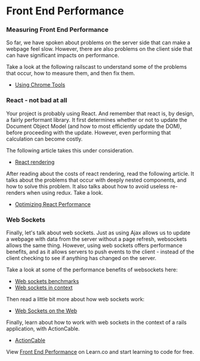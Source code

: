 # Front End Performance 

### Measuring Front End Performance

So far, we have spoken about problems on the server side that can make a webpage feel slow.  However, there are also problems on the client side that can have significant impacts on performance.

Take a look at the following railscast to understand some of the problems that occur, how to measure them, and then fix them.

* [Using Chrome Tools](https://www.youtube.com/watch?v=JXDoWPqydvg)

### React - not bad at all

Your project is probably using React.  And remember that react is, by design, a fairly performant library.  It first determines whether or not to update the Document Object Model (and how to most efficiently update the DOM), before proceeding with the update.  However, even performing that calculation can become costly.  

The following article takes this under consideration.

* [React rendering](https://robots.thoughtbot.com/react-rendering-misconception)

After reading about the costs of react rendering, read the following article.  It talks about the problems that occur with deeply nested components, and how to solve this problem.  It also talks about how to avoid useless re-renders when using redux.  Take a look.   

* [Optimizing React Performance](https://marmelab.com/blog/2017/02/06/react-is-slow-react-is-fast.html)

### Web Sockets

Finally, let's talk about web sockets.  Just as using Ajax allows us to update a webpage with data from the server without a page refresh, websockets allows the same thing.  However, using web sockets offers performance benefits, and as it allows servers to push events to the client - instead of the client checking to see if anything has changed on the server.  

Take a look at some of the performance benefits of websockets here:    

* [Web sockets benchmarks](http://blog.arungupta.me/rest-vs-websocket-comparison-benchmarks/)
* [Web sockets in context](https://websocket.org/quantum.html)


Then read a little bit more about how web sockets work: 

* [Web Sockets on the Web](http://blog.teamtreehouse.com/an-introduction-to-websockets)

Finally, learn about how to work with web sockets in the context of a rails application, with ActionCable.

* [ActionCable](https://blog.heroku.com/real_time_rails_implementing_websockets_in_rails_5_with_action_cable)

<p class='util--hide'>View <a href='https://learn.co/lessons/front-end-performance'>Front End Performance</a> on Learn.co and start learning to code for free.</p>
